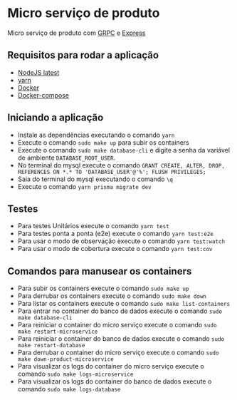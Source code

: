 # Micro serviço de produto
Micro serviço de produto com [GRPC](https://grpc.io/) e [Express](https://expressjs.com/)

## Requisitos para rodar a aplicação
- [NodeJS latest](https://nodejs.org/pt-br/)
- [yarn](https://classic.yarnpkg.com/lang/en/docs/install/#debian-stable)
- [Docker](https://www.docker.com/)
- [Docker-compose](https://docs.docker.com/compose/)

## Iniciando a aplicação
- Instale as dependências executando o comando `yarn`
- Execute o comando `sudo make up` para subir os containers
- Execute o comando `sudo make database-cli` e digite a senha da variável de ambiente `DATABASE_ROOT_USER`.
- No terminal do mysql execute o comando `GRANT CREATE, ALTER, DROP, REFERENCES ON *.* TO 'DATABASE_USER'@'%'; FLUSH PRIVILEGES;`
- Saia do terminal do mysql executando o comando `\q`
- Execute o comando `yarn prisma migrate dev`

## Testes
- Para testes Unitários execute o comando `yarn test`
- Para testes ponta a ponta (e2e) execute o comando `yarn test:e2e`
- Para usar o modo de observação execute o comando `yarn test:watch`
- Para usar o modo de cobertura execute o comando `yarn test:cov`

## Comandos para manusear os containers
- Para subir os containers execute o comando `sudo make up`
- Para derrubar os containers execute o comando `sudo make down`
- Para listar os containers execute o comando `sudo make list-containers`
- Para entrar no container do banco de dados execute o comando `sudo make database-cli`
- Para reiniciar o container do micro serviço execute o comando `sudo make restart-microservice`
- Para reiniciar o container do banco de dados execute o comando `sudo make restart-database`
- Para derrubar o container do micro serviço execute o comando `sudo make down-product-microservice`
- Para visualizar os logs do container do micro serviço execute o comando `sudo make logs-microservice` 
- Para visualizar os logs do container do banco de dados execute o comando `sudo make logs-database`
